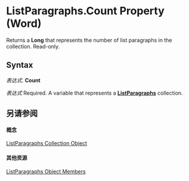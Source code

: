 
# ListParagraphs.Count Property (Word)

Returns a  **Long** that represents the number of list paragraphs in the collection. Read-only.


## Syntax

 _表达式_. **Count**

 _表达式_ Required. A variable that represents a **[ListParagraphs](759c510b-bca1-0b4b-005c-5a3783dd8e96.md)** collection.


## 另请参阅


#### 概念


[ListParagraphs Collection Object](759c510b-bca1-0b4b-005c-5a3783dd8e96.md)
#### 其他资源


[ListParagraphs Object Members](http://msdn.microsoft.com/library/ee134351-ecf1-b998-9356-18dcfadd7dd1%28Office.15%29.aspx)